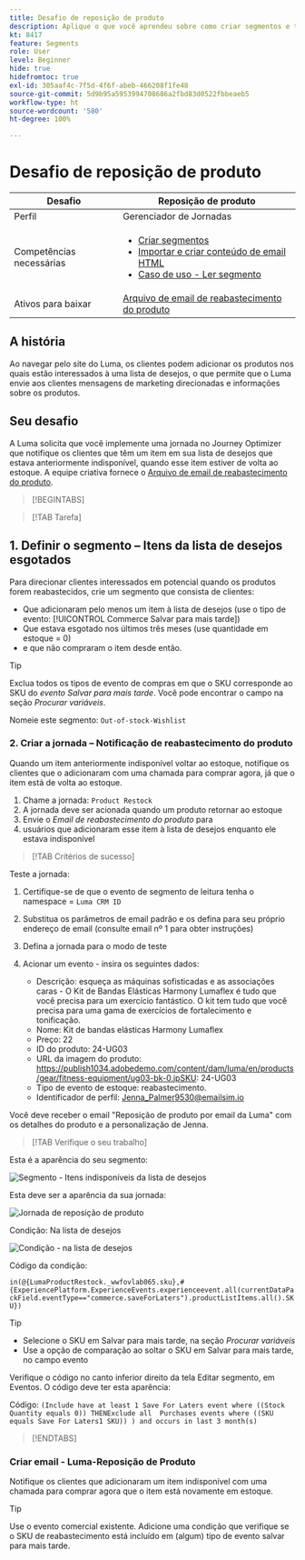 ```yaml
---
title: Desafio de reposição de produto
description: Aplique o que você aprendeu sobre como criar segmentos e testar suas habilidades.
kt: 8417
feature: Segments
role: User
level: Beginner
hide: true
hidefromtoc: true
exl-id: 305aaf4c-7f5d-4f6f-abeb-466208f1fe48
source-git-commit: 5d9b95a5953994708686a2fbd83d0522fbbeaeb5
workflow-type: ht
source-wordcount: '580'
ht-degree: 100%

---
```


# Desafio de reposição de produto

| Desafio | Reposição de produto |
|---|---|
| Perfil | Gerenciador de Jornadas |
| Competências necessárias | <ul><li>[Criar segmentos](https://experienceleague.adobe.com/docs/journey-optimizer-learn/tutorials/profiles-segments-subscriptions/create-segments.html?lang=pt-BR)</li><li> [Importar e criar conteúdo de email HTML](https://experienceleague.adobe.com/docs/journey-optimizer-learn/tutorials/email-channel/import-and-author-html-email-content.html?lang=pt-BR)</li><li>[Caso de uso - Ler segmento](https://experienceleague.adobe.com/docs/journey-optimizer-learn/tutorials/create-journeys/use-case-read-segment.html?lang=br-PT)</li> |
| Ativos para baixar | [Arquivo de email de reabastecimento do produto](/help/challenges/assets/email-assets/ProductRestockEmail.html.zip) |

## A história

Ao navegar pelo site do Luma, os clientes podem adicionar os produtos nos quais estão interessados à uma lista de desejos, o que permite que o Luma envie aos clientes mensagens de marketing direcionadas e informações sobre os produtos.

## Seu desafio

A Luma solicita que você implemente uma jornada no Journey Optimizer que notifique os clientes que têm um item em sua lista de desejos que estava anteriormente indisponível, quando esse item estiver de volta ao estoque. A equipe criativa fornece o [Arquivo de email de reabastecimento do produto](/help/challenges/assets/email-assets/ProductRestockEmail.html.zip).

>[!BEGINTABS]

>[!TAB Tarefa]

## 1. Definir o segmento – Itens da lista de desejos esgotados

Para direcionar clientes interessados em potencial quando os produtos forem reabastecidos, crie um segmento que consista de clientes:

* Que adicionaram pelo menos um item à lista de desejos (use o tipo de evento: [!UICONTROL Commerce Salvar para mais tarde])
* Que estava esgotado nos últimos três meses (use quantidade em estoque = 0)
* e que não compraram o item desde então.

>[!TIP]
>Exclua todos os tipos de evento de compras em que o SKU corresponde ao SKU do *evento Salvar para mais tarde*. Você pode encontrar o campo na seção *Procurar variáveis*.

Nomeie este segmento: `Out-of-stock-Wishlist`


### 2. Criar a jornada – Notificação de reabastecimento do produto

Quando um item anteriormente indisponível voltar ao estoque, notifique os clientes que o adicionaram com uma chamada para comprar agora, já que o item está de volta ao estoque.

1. Chame a jornada: `Product Restock`
2. A jornada deve ser acionada quando um produto retornar ao estoque
3. Envie o *Email de reabastecimento do produto* para
4. usuários que adicionaram esse item à lista de desejos enquanto ele estava indisponível

>[!TAB Critérios de sucesso]

Teste a jornada:

1. Certifique-se de que o evento de segmento de leitura tenha o namespace = `Luma CRM ID`
1. Substitua os parâmetros de email padrão e os defina para seu próprio endereço de email (consulte email nº 1 para obter instruções)
1. Defina a jornada para o modo de teste
1. Acionar um evento - insira os seguintes dados:

   * Descrição: esqueça as máquinas sofisticadas e as associações caras - O Kit de Bandas Elásticas Harmony Lumaflex é tudo que você precisa para um exercício fantástico. O kit tem tudo que você precisa para uma gama de exercícios de fortalecimento e tonificação.
   * Nome: Kit de bandas elásticas Harmony Lumaflex
   * Preço: 22
   * ID do produto: 24-UG03
   * URL da imagem do produto: https://publish1034.adobedemo.com/content/dam/luma/en/products/gear/fitness-equipment/ug03-bk-0.jpSKU: 24-UG03
   * Tipo de evento de estoque: reabastecimento. 
   * Identificador de perfil: Jenna_Palmer9530@emailsim.io

Você deve receber o email &quot;Reposição de produto por email da Luma&quot; com os detalhes do produto e a personalização de Jenna.

>[!TAB Verifique o seu trabalho]

Esta é a aparência do seu segmento:

![Segmento - Itens indisponíveis da lista de desejos](/help/challenges/assets/C1-S2.png)


Esta deve ser a aparência da sua jornada:

![Jornada de reposição de produto](/help/challenges/assets/c3-j3-journey.png)

Condição: Na lista de desejos

![Condição - na lista de desejos](/help/challenges/assets/c3-j3-condition.png)

Código da condição:

```in(@{LumaProductRestock._wwfovlab065.sku},#{ExperiencePlatform.ExperienceEvents.experienceevent.all(currentDataPackField.eventType=="commerce.saveForLaters").productListItems.all().SKU})```


>[!TIP]
> * Selecione o SKU em Salvar para mais tarde, na seção *Procurar variáveis*
> * Use a opção de comparação ao soltar o SKU em Salvar para mais tarde, no campo evento


Verifique o código no canto inferior direito da tela Editar segmento, em Eventos. O código deve ter esta aparência:

Código:
```(Include have at least 1 Save For Laters event where ((Stock Quantity equals 0)) THENExclude all  Purchases events where ((SKU equals Save For Laters1 SKU)) ) and occurs in last 3 month(s)```

>[!ENDTABS]

### Criar email - Luma-Reposição de Produto

Notifique os clientes que adicionaram um item indisponível com uma chamada para comprar agora que o item está novamente em estoque.



>[!TIP]
>
> Use o evento comercial existente. Adicione uma condição que verifique se o SKU de reabastecimento está incluído em (algum) tipo de evento salvar para mais tarde.




